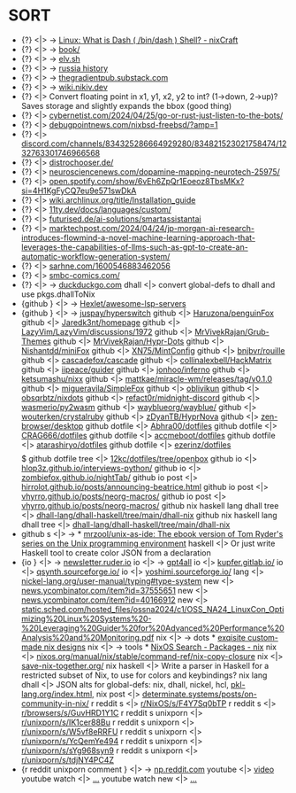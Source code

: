 # SORT

* {?} <|> ->  [Linux: What is Dash ( /bin/dash ) Shell? - nixCraft](https://www.cyberciti.biz/faq/debian-ubuntu-linux-binbash-vs-bindash-vs-binshshell/)
* {?} <|> ->  [book/](https://www.nushell.sh/book/)
* {?} <|> ->  [elv.sh](https://elv.sh/learn/)
* {?} <|> ->  [russia history](https://freedomlibrary.hillsdale.edu/programs/cca-i-russia/russia-from-1696-1917-an-overview)
* {?} <|> ->  [thegradientpub.substack.com](https://thegradientpub.substack.com/p/ted-gibson-language-structure-communication-llms)
* {?} <|> ->  [wiki.nikiv.dev](https://wiki.nikiv.dev/unix/shell/fish)
* {?} <|> Convert floating point in x1, y1, x2, y2 to int? (1→down, 2→up)? Saves storage and slightly expands the bbox (good thing)
* {?} <|> [cybernetist.com/2024/04/25/go-or-rust-just-listen-to-the-bots/](https://cybernetist.com/2024/04/25/go-or-rust-just-listen-to-the-bots/)
* {?} <|> [debugpointnews.com/nixbsd-freebsd/?amp=1](https://debugpointnews.com/nixbsd-freebsd/?amp=1)
* {?} <|> [discord.com/channels/834325286664929280/834821523021758474/1232763301746966568](https://discord.com/channels/834325286664929280/834821523021758474/1232763301746966568)
* {?} <|> [distrochooser.de/](https://distrochooser.de/)
* {?} <|> [neurosciencenews.com/dopamine-mapping-neurotech-25975/](https://neurosciencenews.com/dopamine-mapping-neurotech-25975/)
* {?} <|> [open.spotify.com/show/6vEh6ZpQr1Eoeoz8TbsMKx?si=4H1KgFyCQ7eu9e571swDkA](https://open.spotify.com/show/6vEh6ZpQr1Eoeoz8TbsMKx?si=4H1KgFyCQ7eu9e571swDkA)
* {?} <|> [wiki.archlinux.org/title/Installation_guide](https://wiki.archlinux.org/title/Installation_guide)
* {?} <|> [11ty.dev/docs/languages/custom/](https://www.11ty.dev/docs/languages/custom/)
* {?} <|> [futurised.de/ai-solutions/smartassistantai](https://www.futurised.de/ai-solutions/smartassistantai)
* {?} <|> [marktechpost.com/2024/04/24/jp-morgan-ai-research-introduces-flowmind-a-novel-machine-learning-approach-that-leverages-the-capabilities-of-llms-such-as-gpt-to-create-an-automatic-workflow-generation-system/](https://www.marktechpost.com/2024/04/24/jp-morgan-ai-research-introduces-flowmind-a-novel-machine-learning-approach-that-leverages-the-capabilities-of-llms-such-as-gpt-to-create-an-automatic-workflow-generation-system/)
* {?} <|> [sarhne.com/1600546883462056](https://www.sarhne.com/1600546883462056)
* {?} <|> [smbc-comics.com/](https://www.smbc-comics.com/)
* {?} <|> → [duckduckgo.com](https://duckduckgo.com/?q%3Dcontent-addressed%2Bstorage%2Bin%2Bnix%26ia%3Dweb)
dhall                                              <|> convert global-defs to dhall and use pkgs.dhallToNix
* {github                                             } <|> ->  [Hexlet/awesome-lsp-servers](https://github.com/Hexlet/awesome-lsp-servers)
* {github                                             } <|> ->  [juspay/hyperswitch](https://github.com/juspay/hyperswitch)
github                                             <|> [Haruzona/penguinFox](https://github.com/Haruzona/penguinFox)
github                                             <|> [Jaredk3nt/homepage](https://github.com/Jaredk3nt/homepage)
github                                             <|> [LazyVim/LazyVim/discussions/1972](https://github.com/LazyVim/LazyVim/discussions/1972)
github                                             <|> [MrVivekRajan/Grub-Themes](https://github.com/MrVivekRajan/Grub-Themes)
github                                             <|> [MrVivekRajan/Hypr-Dots](https://github.com/MrVivekRajan/Hypr-Dots)
github                                             <|> [Nishantdd/miniFox](https://github.com/Nishantdd/miniFox)
github                                             <|> [XN75/MintConfig](https://github.com/XN75/MintConfig)
github                                             <|> [bnjbvr/rouille](https://github.com/bnjbvr/rouille)
github                                             <|> [cascadefox/cascade](https://github.com/cascadefox/cascade)
github                                             <|> [collinalexbell/HackMatrix](https://github.com/collinalexbell/HackMatrix)
github                                             <|> [iipeace/guider](https://github.com/iipeace/guider)
github                                             <|> [jonhoo/inferno](https://github.com/jonhoo/inferno)
github                                             <|> [ketsumashu/nixx](https://github.com/ketsumashu/nixx)
github                                             <|> [mattkae/miracle-wm/releases/tag/v0.1.0](https://github.com/mattkae/miracle-wm/releases/tag/v0.1.0)
github                                             <|> [migueravila/SimpleFox](https://github.com/migueravila/SimpleFox)
github                                             <|> [oblivikun](https://github.com/oblivikun)
github                                             <|> [obsqrbtz/nixdots](https://github.com/obsqrbtz/nixdots)
github                                             <|> [refact0r/midnight-discord](https://github.com/refact0r/midnight-discord)
github                                             <|> [wasmerio/py2wasm](https://github.com/wasmerio/py2wasm)
github                                             <|> [wayblueorg/wayblue/](https://github.com/wayblueorg/wayblue/)
github                                             <|> [wouterken/crystalruby](https://github.com/wouterken/crystalruby)
github                                             <|> [zDyanTB/HyprNova](https://github.com/zDyanTB/HyprNova)
github                                             <|> [zen-browser/desktop](https://github.com/zen-browser/desktop)
github dotfile                                     <|> [Abhra00/dotfiles](https://github.com/Abhra00/dotfiles)
github dotfile                                     <|> [CRAG666/dotfiles](https://github.com/CRAG666/dotfiles)
github dotfile                                     <|> [accmeboot/dotfiles](https://github.com/accmeboot/dotfiles)
github dotfile                                     <|> [atarashiryo/dotfiles](https://github.com/atarashiryo/dotfiles)
github dotfile                                     <|> [ezerinz/dotfiles](https://github.com/ezerinz/dotfiles) $$$$$$$$$
github dotfile tree                                <|> [12kc/dotfiles/tree/openbox](https://github.com/12kc/dotfiles/tree/openbox)
github io                                          <|> [hlop3z.github.io/interviews-python/](https://hlop3z.github.io/interviews-python/)
github io                                          <|> [zombiefox.github.io/nightTab/](https://zombiefox.github.io/nightTab/)
github io post                                     <|> [hirrolot.github.io/posts/announcing-beatrice.html](https://hirrolot.github.io/posts/announcing-beatrice.html)
github io post                                     <|> [vhyrro.github.io/posts/neorg-macros/](https://vhyrro.github.io/posts/neorg-macros/)
github io post                                     <|> [vhyrro.github.io/posts/neorg-macros/](https://vhyrro.github.io/posts/neorg-macros/)
github nix haskell lang dhall tree                 <|> [dhall-lang/dhall-haskell/tree/main/dhall-nix](https://github.com/dhall-lang/dhall-haskell/tree/main/dhall-nix)
github nix haskell lang dhall tree                 <|> [dhall-lang/dhall-haskell/tree/main/dhall-nix](https://github.com/dhall-lang/dhall-haskell/tree/main/dhall-nix)
* github s                                           <|> -> * [mrzool/unix-as-ide: The ebook version of Tom Ryder's series on the Unix programming environment](https://github.com/mrzool/unix-as-ide)
haskell                                            <|> Or just write Haskell tool to create color JSON from a declaration
* {io                                                 } <|> ->  [newsletter.ruder.io](https://newsletter.ruder.io/p/the-big-picture-of-ai-research)
io                                                 <|> -> [gpt4all](https://gpt4all.io/index.html)
io                                                 <|> [kupfer.gitlab.io/](https://kupfer.gitlab.io/)
io                                                 <|> [qsynth.sourceforge.io/](https://qsynth.sourceforge.io/)
io                                                 <|> [yoshimi.sourceforge.io/](https://yoshimi.sourceforge.io/)
lang                                               <|> [nickel-lang.org/user-manual/typing#type-system](https://nickel-lang.org/user-manual/typing#type-system)
new                                                <|> [news.ycombinator.com/item?id=37555651](https://news.ycombinator.com/item?id=37555651)
new                                                <|> [news.ycombinator.com/item?id=40166912](https://news.ycombinator.com/item?id=40166912)
new                                                <|> [static.sched.com/hosted_files/ossna2024/c1/OSS_NA24_LinuxCon_Optimizing%20Linux%20Systems%20-%20Leveraging%20Guider%20for%20Advanced%20Performance%20Analysis%20and%20Monitoring.pdf](https://static.sched.com/hosted_files/ossna2024/c1/OSS_NA24_LinuxCon_Optimizing%20Linux%20Systems%20-%20Leveraging%20Guider%20for%20Advanced%20Performance%20Analysis%20and%20Monitoring.pdf)
nix                                                <|> -> dots * [exqisite custom-made nix designs](https://cybernews.com/editorial/the-sweet-fruits-of-hard-work-the-most-exquisite-custom-made-nix-designs/)
nix                                                <|> -> tools * [NixOS Search - Packages - nix](https://search.nixos.org/packages?channel%3Dunstable%26from%3D0%26size%3D50%26sort%3Drelevance%26type%3Dpackages%26query%3Dnix)
nix                                                <|> [nixos.org/manual/nix/stable/command-ref/nix-copy-closure](https://nixos.org/manual/nix/stable/command-ref/nix-copy-closure)
nix                                                <|> [save-nix-together.org/](https://save-nix-together.org/)
nix haskell                                        <|> Write a parser in Haskell for a restricted subset of Nix, to use for colors and keybindings?
nix lang dhall                                     <|> JSON alts for global-defs: nix, dhall, nickel, hcl, [pkl-lang.org/index.html,](https://pkl-lang.org/index.html,)
nix post                                           <|> [determinate.systems/posts/on-community-in-nix/](https://determinate.systems/posts/on-community-in-nix/)
r reddit s                                         <|> [r/NixOS/s/F4Y7Sq0bTP](https://www.reddit.com/r/NixOS/s/F4Y7Sq0bTP)
r reddit s                                         <|> [r/browsers/s/GuvHRD1Y1C](https://www.reddit.com/r/browsers/s/GuvHRD1Y1C)
r reddit s unixporn                                <|> [r/unixporn/s/IK1cer88Bu](https://www.reddit.com/r/unixporn/s/IK1cer88Bu)
r reddit s unixporn                                <|> [r/unixporn/s/W5vf8eRRFU](https://www.reddit.com/r/unixporn/s/W5vf8eRRFU)
r reddit s unixporn                                <|> [r/unixporn/s/YcQemYe494](https://www.reddit.com/r/unixporn/s/YcQemYe494)
r reddit s unixporn                                <|> [r/unixporn/s/sYg968syn9](https://www.reddit.com/r/unixporn/s/sYg968syn9)
r reddit s unixporn                                <|> [r/unixporn/s/tdjNY4PC4Z](https://www.reddit.com/r/unixporn/s/tdjNY4PC4Z)
* {r reddit unixporn comment                          } <|> ->  [np.reddit.com](https://np.reddit.com/r/unixporn/comments/obak1a/awesome_still_in_love_with_alpine/h3o2uuh/)
youtube                                            <|> [video](https://www.youtube.com/@Serokell/playlists)
youtube watch                                      <|> [...](https://m.youtube.com/watch?v=72y2EC5fkcE)
youtube watch new                                  <|> [...](https://m.youtube.com/watch?v=GVlPQjkb8SE)
